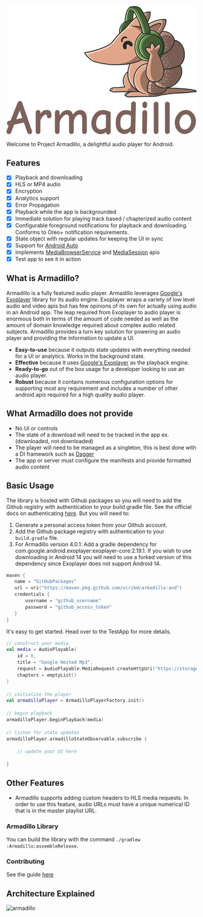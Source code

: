 ![](armadillo.webp)

Welcome to Project Armadillo, a delightful audio player for Android.

## Features

- [x] Playback and downloading
- [x] HLS or MP4 audio
- [x] Encryption
- [x] Analytics support
- [x] Error Propagation
- [x] Playback while the app is backgrounded
- [x] Immediate solution for playing track based / chapterized audio content
- [x] Configurable foreground notifications for playback and downloading. Conforms to Oreo+ notification requirements.
- [x] State object with regular updates for keeping the UI in sync
- [x] Support for [Android Auto](https://developer.android.com/training/cars)
- [x] Implements [MediaBrowserService](https://developer.android.com/guide/topics/media-apps/audio-app/building-a-mediabrowserservice) and [MediaSession](https://developer.android.com/guide/topics/media-apps/working-with-a-media-session#init-session) apis
- [x] Test app to see it in action

## What is Armadillo?

Armadillo is a fully featured audio player. Armadillo leverages [Google's Exoplayer](https://github.com/google/ExoPlayer/) library for its audio engine. Exoplayer wraps a variety of low level audio and video apis but has few opinions of its own for actually using audio in an Android app. The leap required from Exoplayer to audio player is enormous both in terms of the amount of code needed as well as the amount of domain knowledge required about complex audio related subjects. Armadillo provides a turn key solution for powering an audio player and providing the information to update a UI.

- **Easy-to-use** because it outputs state updates with everything needed for a UI or analytics. Works in the background state.
- **Effective** because it uses [Google's Exoplayer](https://github.com/google/ExoPlayer/) as the playback engine.
- **Ready-to-go** out of the box usage for a developer looking to use an audio player.
- **Robust** because it contains numerous configuration options for supporting most any requirement and includes a number of other android apis required for a high quality audio player.

## What Armadillo does not provide

- No UI or controls
- The state of a download will need to be tracked in the app ex. (downloaded, not downloaded)
- The player will need to be managed as a singleton, this is best done with a DI framework such as [Dagger](https://dagger.dev/)
- The app or server must configure the manifests and provide formatted audio content


## Basic Usage

The library is hosted with Github packages so you will need to add the Github registry with authentication to your build.gradle file. See
 the official docs on authenticating 
 [here](https://docs.github.com/en/packages/working-with-a-github-packages-registry/working-with-the-gradle-registry#authenticating-to-github-packages). But you will need to:

1. Generate a personal access token from your Github account.
2. Add the Github package registry with authentication to your `build.gradle` file.
3. For Armadillo version 4.0.1: Add a gradle dependency for com.google.android.exoplayer:exoplayer-core:2.19.1. If you wish to use 
   downloading in Android 14 you will need to use a forked version of this dependency since Exoplayer does not support Android 14.

```kotlin
maven {
   name = "GitHubPackages"
   url = uri("https://maven.pkg.github.com/scribd/armadillo-and")
   credentials {
       username = "github_username"
       password = "github_access_token"
   }
}
```

It's easy to get started. Head over to the TestApp for more details.

```kotlin
// construct your media
val media = AudioPlayable(
    id = 0,
    title = "Google Hosted Mp3",
    request = AudioPlayable.MediaRequest.createHttpUri("https://storage.googleapis.com/exoplayer-test-media-0/play.mp3"),
    chapters = emptyList()
)

// initialize the player
val armadilloPlayer = ArmadilloPlayerFactory.init()

// begin playback
armadilloPlayer.beginPlayback(media)
        
// listen for state updates
armadilloPlayer.armadilloStateObservable.subscribe {
    
    // update your UI here

}
```

## Other Features
- Armadillo supports adding custom headers to HLS media requests. In order to use this feature, audio URLs must have a unique numerical ID
that is in the  master playlist URL.

### Armadillo Library
You can build the library with the command `./gradlew :Armadillo:assembleRelease`.

### Contributing
See the guide [here](https://github.com/scribd/armadillo/blob/main/CONTRIBUTING.md)

## Architecture Explained

![armadillo](armadillo_arch.png "Armadillo Architecture")
